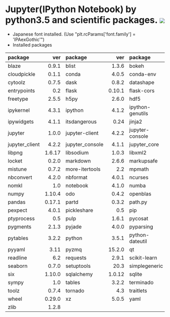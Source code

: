Jupyter(IPython Notebook) by python3.5 and scientific packages. [![](https://badge.imagelayers.io/tsutomu7/jupyter:latest.svg)](https://imagelayers.io/?images=tsutomu7/jupyter:latest)
======

- Japanese font installed. (Use "plt.rcParams['font.family'] = 'IPAexGothic'")
- Installed packages

package|ver|package|ver|package|ver|package|ver
:--|--:|:--|--:|:--|--:|:--|--:
blaze|0.9.1|blist|1.3.6|bokeh|0.11.1|chest|0.2.3
cloudpickle|0.1.1|conda|4.0.5|conda-env|2.4.5|cycler|0.10.0
cytoolz|0.7.5|dask|0.8.2|datashape|0.5.1|decorator|4.0.9
entrypoints|0.2|flask|0.10.1|flask-cors|2.1.2|fontconfig|2.11.1
freetype|2.5.5|h5py|2.6.0|hdf5|1.8.16|heapdict|1.0.0
ipykernel|4.3.1|ipython|4.1.2|ipython-genutils|0.1.0|ipython_genutils|0.1.0
ipywidgets|4.1.1|itsdangerous|0.24|jinja2|2.8|jsonschema|2.4.0
jupyter|1.0.0|jupyter-client|4.2.2|jupyter-console|4.1.1|jupyter-core|4.1.0
jupyter_client|4.2.2|jupyter_console|4.1.1|jupyter_core|4.1.0|libgfortran|3.0
libpng|1.6.17|libsodium|1.0.3|libxml2|2.9.2|llvmlite|0.10.0
locket|0.2.0|markdown|2.6.6|markupsafe|0.23|matplotlib|1.5.1
mistune|0.7.2|more-itertools|2.2|mpmath|0.19|multipledispatch|0.4.8
nbconvert|4.2.0|nbformat|4.0.1|ncurses|5.9|networkx|1.11
nomkl|1.0|notebook|4.1.0|numba|0.25.0|numexpr|2.5.2
numpy|1.10.4|odo|0.4.2|openblas|0.2.14|openssl|1.0.2g
pandas|0.17.1|partd|0.3.2|path.py|8.2|patsy|0.4.1
pexpect|4.0.1|pickleshare|0.5|pip|8.1.1|psutil|4.1.0
ptyprocess|0.5|pulp|1.6.1|pycosat|0.6.1|pycrypto|2.6.1
pygments|2.1.3|pyjade|4.0.0|pyparsing|2.0.3|pyqt|4.11.4
pytables|3.2.2|python|3.5.1|python-dateutil|2.5.2|pytz|2016.3
pyyaml|3.11|pyzmq|15.2.0|qt|4.8.7|qtconsole|4.2.1
readline|6.2|requests|2.9.1|scikit-learn|0.17.1|scipy|0.17.0
seaborn|0.7.0|setuptools|20.3|simplegeneric|0.8.1|sip|4.16.9
six|1.10.0|sqlalchemy|1.0.12|sqlite|3.9.2|statsmodels|0.6.1
sympy|1.0|tables|3.2.2|terminado|0.5|tk|8.5.18
toolz|0.7.4|tornado|4.3|traitlets|4.2.1|werkzeug|0.11.8
wheel|0.29.0|xz|5.0.5|yaml|0.1.6|zeromq|4.1.3
zlib|1.2.8||||||

